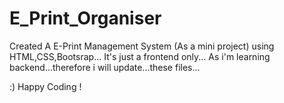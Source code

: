 # E_Print_Organiser

Created A E-Print Management System (As a mini project) using HTML,CSS,Bootsrap...
It's just a frontend only...
As i'm learning backend...therefore i will update...these files...

:)
Happy Coding !
